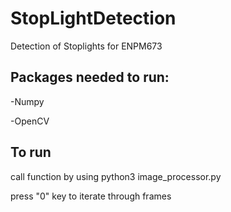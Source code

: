 # StopLightDetection
Detection of Stoplights for ENPM673

## Packages needed to run:

-Numpy

-OpenCV

## To run

call function by using python3 image_processor.py

press "0" key to iterate through frames

